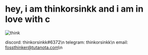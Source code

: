 # hey, i am thinkorsinkk and i am in love with c

![think](https://github-readme-stats.vercel.app/api?username=thinkorsinkk&show_icons=true&theme=radical)

discord: thinkorsinkk#6372\n
telegram: thinkorsinkk\n
email: fossthinker@tutanota.com\n
